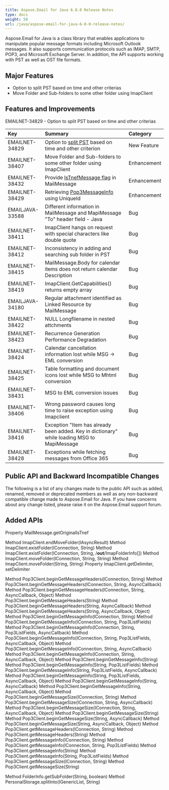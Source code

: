 ```yaml
---
title: Aspose.Email for Java 6.8.0 Release Notes
type: docs
weight: 50
url: /java/aspose-email-for-java-6-8-0-release-notes/
---
```


Aspose.Email for Java is a class library that enables applications to manipulate popular message formats including Microsoft Outlook messages. It also supports communication protocols such as IMAP, SMTP, POP3, and Microsoft Exchange Server. In addition, the API supports working with PST as well as OST file formats.
## **Major Features**
- Option to split PST based on time and other criterias
- Move Folder and Sub-folders to some other folder using ImapClient
## **Features and Improvements**
EMAILNET-34829 - Option to split PST based on time and other criterias

|**Key** |**Summary** |**Category** |
| :- | :- | :- |
|EMAILNET-34829 |Option to [split PST](/email/java/splitting-and-merging-pst-files/#split-pst-based-on-defined-criterion) based on time and other criterion |New Feature |
|EMAILNET-38407 |Move Folder and Sub-folders to some other folder using ImapClient |Enhancement |
|EMAILNET-38432 |Provide [IsTnefMessage flag](/email/net/utility-features-mailmessage/#detect-if-a-message-is-tnef) in MailMessage |Enhancement |
|EMAILNET-38429 |Retrieving [Pop3MessageInfo](/email/java/working-with-messages-from-server/#retrieve-message-summary-information-using-unique-id) using UniqueId |Enhancement |
|EMAILJAVA-33588 |Different information in MailMessage and MapiMessage "To" header field - Java |Bug |
|EMAILNET-38411 |ImapClient hangs on request with special characters like double quote |Bug |
|EMAILNET-38412 |Inconsistency in adding and searching sub folder in PST |Bug |
|EMAILNET-38415 |MailMessage.Body for calendar items does not return calendar Description |Bug |
|EMAILNET-38419 |ImapClient.GetCapabilities() returns empty array |Bug |
|EMAILJAVA-34180 |Regular attachment identified as Linked Resource by MailMessage |Bug |
|EMAILNET-38422 |NULL Longfilename in nested attchments |Bug |
|EMAILNET-38423 |Recurrence Generation Performance Degradation |Bug |
|EMAILNET-38424 |Calendar cancellation information lost while MSG -> EML conversion |Bug |
|EMAILNET-38425 |Table formatting and document icons lost while MSG to Mhtml conversion |Bug |
|EMAILNET-38431 |MSG to EML conversion issues |Bug |
|EMAILNET-38406 |Wrong password causes long time to raise exception using Imapclient |Bug |
|EMAILNET-38416 |Exception "Item has already been added. Key in dictionary" while loading MSG to MapiMessage |Bug |
|EMAILNET-38428 |Exceptions while fetching messages from Office 365 |Bug |
## **Public API and Backward Incompatible Changes**
The following is a list of any changes made to the public API such as added, renamed, removed or deprecated members as well as any non-backward compatible change made to Aspose.Email for Java. If you have concerns about any change listed, please raise it on the Aspose.Email support forum.
## **Added APIs**
Property MailMessage.getOriginalIsTnef

Method ImapClient.endMoveFolder(IAsyncResult)
Method ImapClient.existFolder(IConnection, String)
Method ImapClient.existFolder(IConnection, String, /**out**/ImapFolderInfo[])
Method ImapClient.moveFolder(IConnection, String, String)
Method ImapClient.moveFolder(String, String)
Property ImapClient.getDelimiter, setDelimiter

Method Pop3Client.beginGetMessageHeaders(IConnection, String)
Method Pop3Client.beginGetMessageHeaders(IConnection, String, AsyncCallback)
Method Pop3Client.beginGetMessageHeaders(IConnection, String, AsyncCallback, Object)
Method Pop3Client.beginGetMessageHeaders(String)
Method Pop3Client.beginGetMessageHeaders(String, AsyncCallback)
Method Pop3Client.beginGetMessageHeaders(String, AsyncCallback, Object)
Method Pop3Client.beginGetMessageInfo(IConnection, String)
Method Pop3Client.beginGetMessageInfo(IConnection, String, Pop3ListFields)
Method Pop3Client.beginGetMessageInfo(IConnection, String, Pop3ListFields, AsyncCallback)
Method Pop3Client.beginGetMessageInfo(IConnection, String, Pop3ListFields, AsyncCallback, Object)
Method Pop3Client.beginGetMessageInfo(IConnection, String, AsyncCallback)
Method Pop3Client.beginGetMessageInfo(IConnection, String, AsyncCallback, Object)
Method Pop3Client.beginGetMessageInfo(String)
Method Pop3Client.beginGetMessageInfo(String, Pop3ListFields)
Method Pop3Client.beginGetMessageInfo(String, Pop3ListFields, AsyncCallback)
Method Pop3Client.beginGetMessageInfo(String, Pop3ListFields, AsyncCallback, Object)
Method Pop3Client.beginGetMessageInfo(String, AsyncCallback)
Method Pop3Client.beginGetMessageInfo(String, AsyncCallback, Object)
Method Pop3Client.beginGetMessageSize(IConnection, String)
Method Pop3Client.beginGetMessageSize(IConnection, String, AsyncCallback)
Method Pop3Client.beginGetMessageSize(IConnection, String, AsyncCallback, Object)
Method Pop3Client.beginGetMessageSize(String)
Method Pop3Client.beginGetMessageSize(String, AsyncCallback)
Method Pop3Client.beginGetMessageSize(String, AsyncCallback, Object)
Method Pop3Client.getMessageHeaders(IConnection, String)
Method Pop3Client.getMessageHeaders(String)
Method Pop3Client.getMessageInfo(IConnection, String)
Method Pop3Client.getMessageInfo(IConnection, String, Pop3ListFields)
Method Pop3Client.getMessageInfo(String)
Method Pop3Client.getMessageInfo(String, Pop3ListFields)
Method Pop3Client.getMessageSize(IConnection, String)
Method Pop3Client.getMessageSize(String)

Method FolderInfo.getSubFolder(String, boolean)
Method PersonalStorage.splitInto(IGenericList<MailQuery>, String)
